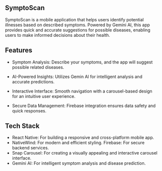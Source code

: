 
## SymptoScan

SymptoScan is a mobile application that helps users identify potential illnesses based on described symptoms. Powered by Gemini AI, this app provides quick and accurate suggestions for possible diseases, enabling users to make informed decisions about their health.
## Features

- Symptom Analysis: Describe your symptoms, and the app will suggest possible related diseases.

- AI-Powered Insights: Utilizes Gemin AI for intelligent analysis and accurate predictions.
- Interactive Interface: Smooth navigation with a carousel-based design for an intuitive user experience.
- Secure Data Management: Firebase integration ensures data safety and quick responses.
## Tech Stack

- React Native: For building a responsive and cross-platform mobile app.
- NativeWind: For modern and efficient styling.
Firebase: For secure backend services.
- Snap Carousel: For creating a visually appealing and interactive carousel interface.
- Gemini AI: For intelligent symptom analysis and disease prediction.
